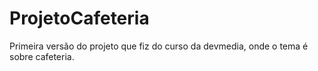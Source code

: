 # ProjetoCafeteria
Primeira versão do projeto que fiz do curso da devmedia, onde o tema é sobre cafeteria.
